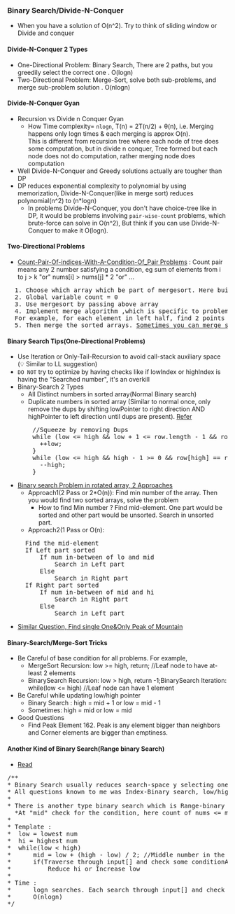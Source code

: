 ### Binary Search/Divide-N-Conquer
- When you have a solution of O(n^2). Try to think of sliding window or Divide and conquer

#### Divide-N-Conquer 2 Types
- One-Directional Problem: Binary Search, There are 2 paths, but you greedily select the correct one . O(logn)
- Two-Directional Problem: Merge-Sort, solve both sub-problems, and merge sub-problem solution . O(nlogn)

#### Divide-N-Conquer Gyan
- Recursion vs Divide n Conquer Gyan
  - How Time complexity= `nlogn`, T(n) = 2T(n/2) + θ(n), i.e. Merging happens only logn times & each merging is approx O(n).<br/>
    This is different from recursion tree where each node of tree does some computation, but in divide n conquer, Tree formed but each node does not do computation, rather merging node does computation
- Well Divide-N-Conquer and Greedy solutions actually are tougher than DP
- DP reduces exponential complexity to polynomial by using memorization, Divide-N-Conquer(like in merge sort) reduces polynomial(n^2) to (n*logn)
  - In problems Divide-N-Conquer, you don't have choice-tree like in DP, it would be problems involving `pair-wise-count` problems, which brute-force can solve in O(n^2), But think if you can use Divide-N-Conquer to make it O(logn).

#### Two-Directional Problems
- [Count-Pair-Of-indices-With-A-Condition-Of_Pair Problems](./Leetcode/src/main/java/year2k21/common/pattern/binarysearch/mergesort/variant) : Count pair means any 2 number satisfying a condition, eg sum of elements from i to j > k "or" nums[i] > nums[j] * 2 "or"  ...
<pre>
  1. Choose which array which be part of mergesort. Here build PrefixCumulativeSum[] , size = inputSize + 1
  2. Global variable count = 0
  3. Use mergesort by passing above array
  4. Implement merge algorithm ,which is specific to problem statement. For each element in 1st half, find the other end of pair in 2nd half. 
  For example, for each element in left half, find 2 points in right half such that pfxSum[i] - pfxSum[k] >= lower and pfxSum[j] - pfxSum[k] <= upper
  5. Then merge the sorted arrays. <u>Sometimes you can merge step 4 & 5</u>
</pre>

#### Binary Search Tips(One-Directional Problems)
- Use Iteration or Only-Tail-Recursion to avoid call-stack auxiliary space (:bulb: Similar to LL suggestion)
- `DO NOT` try to optimize by having checks like if lowIndex or highIndex is having the "Searched number", it's an overkill
- Binary-Search 2 Types
  - All Distinct numbers in sorted array(Normal Binary search)
  - Duplicate numbers in sorted array (Similar to normal once, only remove the dups by shifting lowPointer to right direction AND highPointer to left direction until dups are present). [Refer](https://leetcode.com/problems/search-in-rotated-sorted-array-ii/discuss/1890363/python-or-binary-search-or-explained-or)
  <pre>
      //Squeeze by removing Dups
      while (low <= high && low + 1 <= row.length - 1 && row[low] == row[low + 1]) {//Take Care of boundary Conditions
        ++low;
      }
      while (low <= high && high - 1 >= 0 && row[high] == row[high - 1]) {
        --high;
      }
  </pre>
- [Binary search Problem in rotated array, 2 Approaches](./Leetcode/src/main/java/year2k21/common/pattern/binarysearch/SearchInRotatedSortedArray33.java)
  - Approach1(2 Pass or 2*O(n)): Find min number of the array. Then you would find two sorted arrays, solve the problem
    - How to find Min number ? Find mid-element. One part would be sorted and other part would be unsorted. Search in unsorted part. 
  - Approach2(1 Pass or O(n): 
  <pre>
    Find the mid-element
    If Left part sorted
        If num in-between of lo and mid
            Search in Left part
        Else 
            Search in Right part
    If Right part sorted
        If num in-between of mid and hi
            Search in Right part
        Else
            Search in Left part
  </pre>
- [Similar Question, Find single One&Only Peak of Mountain](https://leetcode.com/problems/peak-index-in-a-mountain-array/discuss/139849/Binary-Search)

#### Binary-Search/Merge-Sort Tricks
  - Be Careful of base condition for all problems. For example,
    - MergeSort Recursion: low >= high, return; //Leaf node to have at-least 2 elements
    - BinarySearch Recursion: low > high, return -1;BinarySearch Iteration: while(low <= high) //Leaf node can have 1 element
  - Be Careful while updating low/high pointer
    - Binary Search : high = mid + 1 or low = mid - 1
    - Sometimes: high = mid or low = mid
- Good Questions
  - Find Peak Element 162. Peak is any element bigger than neighbors and Corner elements are bigger than emptiness. 

#### Another Kind of Binary Search(Range binary Search)
- [Read](./com/p2/random/topinterviewques/KthSmallestElementInASortedMatrix378.java)
<pre>
/**
* Binary Search usually reduces search-space y selecting one direction.
* All questions known to me was Index-Binary search, low/high/mid are indices
*
* There is another type binary search which is Range-binary search. Example Below question. lo is the smallest number and the highest number. Mid is an number which may not exist in input[].
  *At "mid" check for the condition, here count of nums <= mid should be k
*
* Template :
*  low = lowest num
*  hi = highest num
*  while(low < high)
*      mid = low + (high - low) / 2; //Middle number in the Range
*      if(Traverse through input[] and check some conditionAroundMid)
*          Reduce hi or Increase low
*
* Time :
*      logn searches. Each search through input[] and check conditionAroundMid
*      O(nlogn)
*/
</pre>
